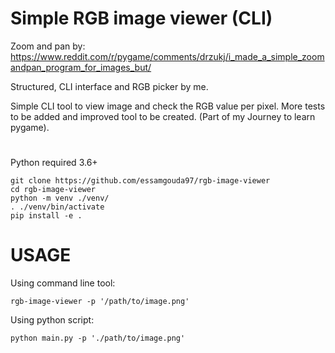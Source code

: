 # Simple RGB image viewer (CLI)
Zoom and pan by: https://www.reddit.com/r/pygame/comments/drzukj/i_made_a_simple_zoomandpan_program_for_images_but/

Structured, CLI interface and RGB picker by me.

Simple CLI tool to view image and check the RGB value per pixel. More tests to be added and improved tool to be created. (Part of my Journey to learn pygame).

# 
Python required 3.6+
```
git clone https://github.com/essamgouda97/rgb-image-viewer
cd rgb-image-viewer
python -m venv ./venv/
. ./venv/bin/activate
pip install -e .
```

# USAGE
Using command line tool:
```
rgb-image-viewer -p '/path/to/image.png'
```

Using python script:
```
python main.py -p './path/to/image.png'
```


